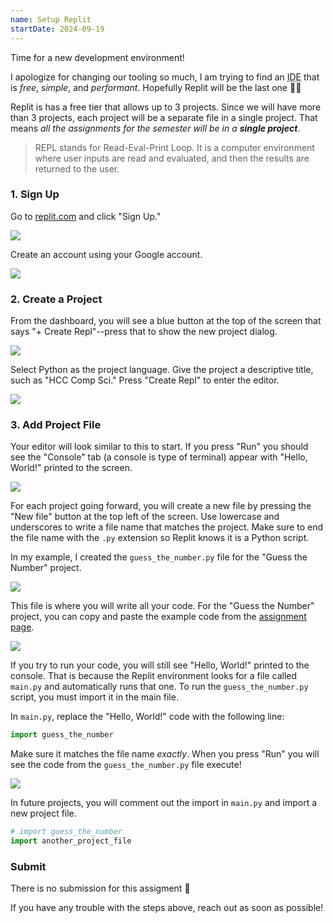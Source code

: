 ```yaml
---
name: Setup Replit
startDate: 2024-09-19
---
```


Time for a new development environment!

I apologize for changing our tooling so much, I am trying to find an <abbr title="integrated development environment">IDE</abbr> that is _free_, _simple_, and _performant_. Hopefully Replit will be the last one 🤞🏻

Replit is has a free tier that allows up to 3 projects. Since we will have more than 3 projects, each project will be a separate file in a single project. That means _all the assignments for the semester will be in a **single project**_.

> REPL stands for Read-Eval-Print Loop. It is a computer environment where user inputs are read and evaluated, and then the results are returned to the user.

### 1. Sign Up

Go to [replit.com](https://replit.com/) and click "Sign Up."

![](/2024/fall/computer-science/images/setup-replit/landing.png)

Create an account using your Google account.

![](/2024/fall/computer-science/images/setup-replit/signup.png)

### 2. Create a Project

From the dashboard, you will see a blue button at the top of the screen that says "+ Create Repl"--press that to show the new project dialog.

![](/2024/fall/computer-science/images/setup-replit/dashboard.png)

Select Python as the project language. Give the project a descriptive title, such as "HCC Comp Sci." Press "Create Repl" to enter the editor.

![](/2024/fall/computer-science/images/setup-replit/new-project.png)

### 3. Add Project File

Your editor will look similar to this to start. If you press "Run" you should see the "Console" tab (a console is type of terminal) appear with "Hello, World!" printed to the screen.

![](/2024/fall/computer-science/images/setup-replit/empty-project.png)

For each project going forward, you will create a new file by pressing the "New file" button at the top left of the screen. Use lowercase and underscores to write a file name that matches the project. Make sure to end the file name with the `.py` extension so Replit knows it is a Python script.

In my example, I created the `guess_the_number.py` file for the "Guess the Number" project.

![](/2024/fall/computer-science/images/setup-replit/new-file.png)

This file is where you will write all your code. For the "Guess the Number" project, you can copy and paste the example code from the [assignment page](/2024/fall/computer-science/assignments/guess-the-number).

![](/2024/fall/computer-science/images/setup-replit/paste-code.png)

If you try to run your code, you will still see "Hello, World!" printed to the console. That is because the Replit environment looks for a file called `main.py` and automatically runs that one. To run the `guess_the_number.py` script, you must import it in the main file.

In `main.py`, replace the "Hello, World!" code with the following line:

```py
import guess_the_number
```

Make sure it matches the file name _exactly_. When you press "Run" you will see the code from the `guess_the_number.py` file execute!

![](/2024/fall/computer-science/images/setup-replit/import-file.png)

In future projects, you will comment out the import in `main.py` and import a new project file.

```py
# import guess_the_number
import another_project_file
```

### Submit

There is no submission for this assigment 🎉

If you have any trouble with the steps above, reach out as soon as possible!
